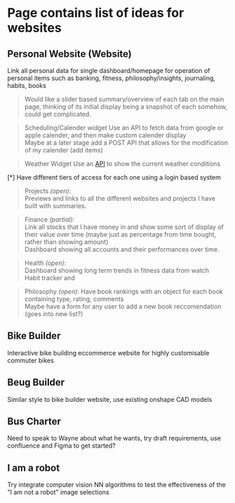 # Page contains list of ideas for websites
## Personal Website (Website)
Link all personal data for single dashboard/homepage for operation of personal items such as banking, fitness, philosophy/insights, journaling, habits, books

> Would like a slider based summary/overview of each tab on the main page, thinking of its initial display being a snapshot of each somehow, could get complicated.

> Scheduling/Calender widget
Use an API to fetch data from google or apple calender, and then make custom calender display  
Maybe at a later stage add a POST API that allows for the modification of my calender (add items)

> Weather Widget
Use an [API](https://openweathermap.org/api/one-call-3) to show the current weather conditions 

[*] Have different tiers of access for each one using a login based system
> Projects *(open)*:  
Previews and links to all the different websites and projects I have built with summaries.

> Finance *(partial)*:  
Link all stocks that I have money in and show some sort of display of their value over time (maybe just as percentage from time bought, rather than showing amount)  
Dashboard showing all accounts and their performances over time.

> Health *(open)*:  
Dashboard showing long term trends in fitness data from watch  
Habit tracker and 

> Philosophy *(open)*:
Have book rankings with an object for each book containing type, rating, comments  
Maybe have a form for any user to add a new book reccomendation (goes into new list?)

## Bike Builder
Interactive bike building eccommerce website for highly customisable commuter bikes

## Beug Builder
Similar style to bike builder website, use existing onshape CAD models

## Bus Charter
Need to speak to Wayne about what he wants, try draft requirements, use confluence and Figma to get started?

## I am a robot
Try integrate computer vision NN algorithms to test the effectiveness of the "I am not a robot" image selections
